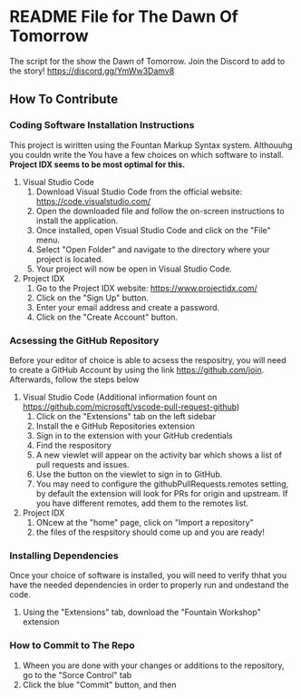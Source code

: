 # README File for The Dawn Of Tomorrow
The script for the show the Dawn of Tomorrow. Join the Discord to add to the story! https://discord.gg/YmWw3Damv8

## How To Contribute
### Coding Software Installation Instructions
This project is wiritten using the Fountan Markup Syntax system. Althouuhg you couldn write the You have a few choices on which software to install. **Project IDX seems to be most optimal for this.**

1. Visual Studio Code
    1. Download Visual Studio Code from the official website: https://code.visualstudio.com/
    2. Open the downloaded file and follow the on-screen instructions to install the application.
    3. Once installed, open Visual Studio Code and click on the "File" menu.
    4. Select "Open Folder" and navigate to the directory where your project is located.
    5. Your project will now be open in Visual Studio Code.
2. Project IDX
    1. Go to the Project IDX website: https://www.projectidx.com/
    2. Click on the "Sign Up" button.
    3. Enter your email address and create a password.
    4. Click on the "Create Account" button.

### Acsessing the GitHub Repository
Before your editor of choice is able to acsess the respositry, you will need to create a GitHub Account by using the link https://github.com/join. Afterwards, follow the steps below 

1. Visual Studio Code (Additional infiormation fount on https://github.com/microsoft/vscode-pull-request-github)
    1. Click on the "Extensions" tab on the left sidebar
    2. Install the e GitHub Repositories extension
    3. Sign in to the extension with your GitHub credentials
    4. Find the respository
    5. A new viewlet will appear on the activity bar which shows a list of pull requests and issues.
    6. Use the button on the viewlet to sign in to GitHub.
    7. You may need to configure the githubPullRequests.remotes setting, by default the extension will look for PRs for origin and upstream. If you have different remotes, add them to the remotes list.
2. Project IDX
    1. ONcew at the "home" page, click on "Import a repository"
    2. the files of the respsitory should come up and you are ready!

### Installing Dependencies
Once your choice of software is installed, you will need to verify thhat you have the needed dependencies in order to properly run and undestand the code.
1. Using the "Extensions" tab, download the "Fountain Workshop" extension
### How to Commit to The Repo
1. Wheen you are done with your changes or additions to the repository, go to the "Sorce Control" tab
2. Click the blue "Commit"  button, and then 